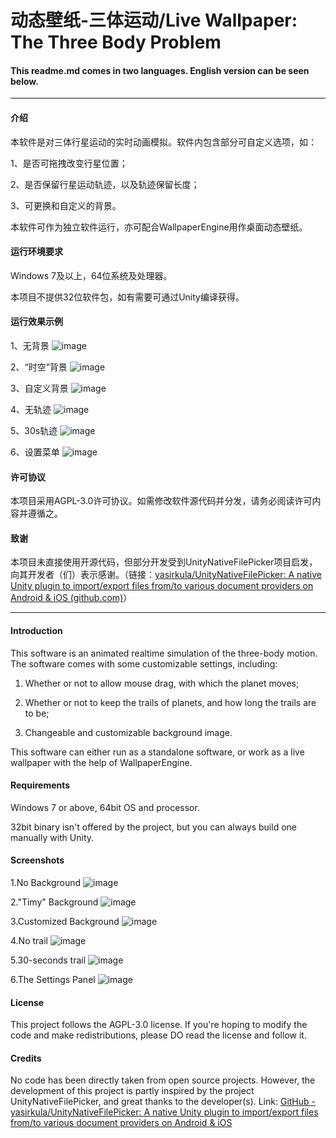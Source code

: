 # 动态壁纸-三体运动/Live Wallpaper: The Three Body Problem

#### This readme.md comes in two languages. English version can be seen below.

---

#### 介绍

本软件是对三体行星运动的实时动画模拟。软件内包含部分可自定义选项，如：

1、是否可拖拽改变行星位置；

2、是否保留行星运动轨迹，以及轨迹保留长度；

3、可更换和自定义的背景。

本软件可作为独立软件运行，亦可配合WallpaperEngine用作桌面动态壁纸。

#### 运行环境要求

Windows 7及以上，64位系统及处理器。

本项目不提供32位软件包，如有需要可通过Unity编译获得。

#### 运行效果示例

1、无背景
![image](https://github.com/PleaseCallMePahJhonn/Live_Wallpaper_TheThreeBodyProblem/blob/main/readme-images/1.png)

2、“时空”背景
![image](https://github.com/PleaseCallMePahJhonn/Live_Wallpaper_TheThreeBodyProblem/blob/main/readme-images/2.png)

3、自定义背景
![image](https://github.com/PleaseCallMePahJhonn/Live_Wallpaper_TheThreeBodyProblem/blob/main/readme-images/3.png)

4、无轨迹
![image](https://github.com/PleaseCallMePahJhonn/Live_Wallpaper_TheThreeBodyProblem/blob/main/readme-images/4.png)

5、30s轨迹
![image](https://github.com/PleaseCallMePahJhonn/Live_Wallpaper_TheThreeBodyProblem/blob/main/readme-images/5.png)

6、设置菜单
![image](https://github.com/PleaseCallMePahJhonn/Live_Wallpaper_TheThreeBodyProblem/blob/main/readme-images/6.png)

#### 许可协议

本项目采用AGPL-3.0许可协议。如需修改软件源代码并分发，请务必阅读许可内容并遵循之。

#### 致谢

本项目未直接使用开源代码，但部分开发受到UnityNativeFilePicker项目启发，向其开发者（们）表示感谢。（链接：[yasirkula/UnityNativeFilePicker: A native Unity plugin to import/export files from/to various document providers on Android & iOS (github.com)](https://github.com/yasirkula/UnityNativeFilePicker)）

---

#### Introduction

This software is an animated realtime simulation of the three-body motion. The software comes with some customizable settings, including:

1. Whether or not to allow mouse drag, with which the planet moves;

2. Whether or not to keep the trails of planets, and how long the trails are to be;

3. Changeable and customizable background image.

This software can either run as a standalone software, or work as a live wallpaper with the help of WallpaperEngine.

#### Requirements

Windows 7 or above, 64bit OS and processor.

32bit binary isn't offered by the project, but you can always build one manually with Unity.

#### Screenshots

1.No Background
![image](https://github.com/PleaseCallMePahJhonn/Live_Wallpaper_TheThreeBodyProblem/blob/main/readme-images/1.png)

2."Timy" Background
![image](https://github.com/PleaseCallMePahJhonn/Live_Wallpaper_TheThreeBodyProblem/blob/main/readme-images/2.png)

3.Customized Background
![image](https://github.com/PleaseCallMePahJhonn/Live_Wallpaper_TheThreeBodyProblem/blob/main/readme-images/3.png)

4.No trail
![image](https://github.com/PleaseCallMePahJhonn/Live_Wallpaper_TheThreeBodyProblem/blob/main/readme-images/4.png)

5.30-seconds trail
![image](https://github.com/PleaseCallMePahJhonn/Live_Wallpaper_TheThreeBodyProblem/blob/main/readme-images/5.png)

6.The Settings Panel
![image](https://github.com/PleaseCallMePahJhonn/Live_Wallpaper_TheThreeBodyProblem/blob/main/readme-images/6.png)

#### License

This project follows the AGPL-3.0 license. If you're hoping to modify the code and make redistributions, please DO read the license and follow it.

#### Credits

No code has been directly taken from open source projects. However, the development of this project is partly inspired by the project UnityNativeFilePicker, and great thanks to the developer(s). Link: [GitHub - yasirkula/UnityNativeFilePicker: A native Unity plugin to import/export files from/to various document providers on Android &amp; iOS](https://github.com/yasirkula/UnityNativeFilePicker)

